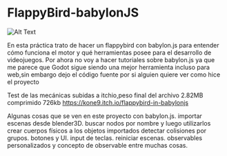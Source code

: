 # FlappyBird-babylonJS
![Alt Text](https://media.giphy.com/media/PjP4z5IyOP0GZ9ladE/source.gif)


En esta práctica trato de hacer un flappybird con babylon.js para entender cómo funciona el motor y qué herramientas posee para el desarrollo de videojuegos.
Por ahora no voy a hacer tutoriales sobre babylon.js ya que me parece que Godot sigue siendo una mejor herramienta incluso para web,sin embargo dejo el código fuente por si alguien quiere ver como hice el proyecto


Test de las mecánicas subidas a itchio,peso final del archivo 2.82MB
comprimido 726kb 
https://kone9.itch.io/flappybird-in-babylonjs


Algunas cosas que se ven en este proyecto con babylon.js.
importar escenas desde blender3D.
buscar nodos por nombre y luego utilizarlos
crear cuerpos físicos a los objetos importados
detectar colisiones por grupos.
botones y UI.
input de teclas.
reiniciar escenas.
observables personalizados y concepto de observable
entre muchas cosas.




